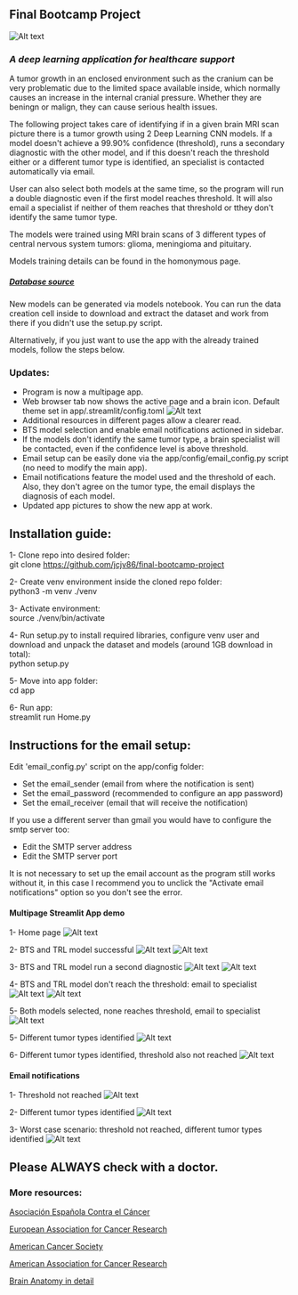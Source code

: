 ## Final Bootcamp Project

![Alt text](src/pics/samples/logo.png?raw=true "Title")

### *A deep learning application for healthcare support*

A tumor growth in an enclosed environment such as the cranium can be very problematic due to the limited space available inside, which normally causes an increase in the internal cranial pressure. Whether they are beningn or malign, they can cause serious health issues.

The following project takes care of identifying if in a given brain MRI scan picture there is a tumor growth using 2 Deep Learning CNN models. If a model doesn't achieve a 99.90% confidence (threshold), runs a secondary diagnostic with the other model, and if this doesn't reach the threshold either or a different tumor type is identified, an specialist is contacted automatically via email.

User can also select both models at the same time, so the program will run a double diagnostic even if the first model reaches threshold. It will also email a specialist if neither of them reaches that threshold or tthey don't identify the same tumor type.


The models were trained using MRI brain scans of 3 different types of central nervous system tumors:
glioma, meningioma and pituitary.

Models training details can be found in the homonymous page.

##### [Database source](https://www.kaggle.com/datasets/masoudnickparvar/brain-tumor-mri-dataset)

New models can be generated via models notebook. You can run the data creation cell inside to download and extract the dataset and work from there if you didn't use the setup.py script.

Alternatively, if you just want to use the app with the already trained models, follow the steps below.


### Updates:
- Program is now a multipage app.
- Web browser tab now shows the active page and a brain icon. Default theme set in app/.streamlit/config.toml
![Alt text](src/pics/samples/tab.png?raw=true "Title")
- Additional resources in different pages allow a clearer read.
- BTS model selection and enable email notifications actioned in sidebar.
- If the models don't identify the same tumor type, a brain specialist will be contacted, even if the confidence level is above threshold.
- Email setup can be easily done via the app/config/email_config.py script (no need to modify the main app).
- Email notifications feature the model used and the threshold of each. Also, they don't agree on the tumor type, the email displays the diagnosis of each model.
- Updated app pictures to show the new app at work.


## Installation guide:

1- Clone repo into desired folder: <br>
git clone https://github.com/jcjv86/final-bootcamp-project

2- Create venv environment inside the cloned repo folder: <br>
python3 -m venv ./venv

3- Activate environment: <br>
source ./venv/bin/activate

4- Run setup.py to install required libraries, configure venv user and download and unpack the dataset and models (around 1GB download in total): <br>
python setup.py

5- Move into app folder:<br>
cd app

6- Run app: <br>
streamlit run Home.py


## Instructions for the email setup:

Edit 'email_config.py' script on the app/config folder:<br>
- Set the email_sender (email from where the notification is sent)
- Set the email_password (recommended to configure an app password)
- Set the email_receiver (email that will receive the notification)

If you use a different server than gmail you would have to configure the smtp server too:<br>
- Edit the SMTP server address
- Edit the SMTP server port

It is not necessary to set up the email account as the program still works without it, in this case I recommend you to unclick the "Activate email notifications" option so you don't see the error.


#### Multipage Streamlit App demo

1- Home page
![Alt text](src/pics/samples/app_home.png?raw=true "Title")

2- BTS and TRL model successful
![Alt text](src/pics/samples/app_model1_ok.png?raw=true "Title")
![Alt text](src/pics/samples/app_model2_ok.png?raw=true "Title")

3- BTS and TRL model run a second diagnostic
![Alt text](src/pics/samples/app_model1_secondary.png?raw=true "Title")
![Alt text](src/pics/samples/app_model2_secondary.png?raw=true "Title")

4- BTS and TRL model don't reach the threshold: email to specialist
![Alt text](src/pics/samples/app_model1_email.png?raw=true "Title")
![Alt text](src/pics/samples/app_model2_email.png?raw=true "Title")

5- Both models selected, none reaches threshold, email to specialist
![Alt text](src/pics/samples/app_2models_email_same.png?raw=true "Title")

5- Different tumor types identified
![Alt text](src/pics/samples/app_2models_diff2.png?raw=true "Title")

6- Different tumor types identified, threshold also not reached
![Alt text](src/pics/samples/app_2models_diff.png?raw=true "Title")


#### Email notifications

1- Threshold not reached
![Alt text](src/pics/samples/email_threshold.png?raw=true "Title")

2- Different tumor types identified
![Alt text](src/pics/samples/email_diff.png?raw=true "Title")

3- Worst case scenario: threshold not reached, different tumor types identified
![Alt text](src/pics/samples/email_wcs.png?raw=true "Title")


## Please **ALWAYS** check with a doctor.


### More resources:

[Asociación Española Contra el Cáncer](https://www.contraelcancer.es/es)

[European Association for Cancer Research](https://www.eacr.org/)

[American Cancer Society](https://cancer.org)

[American Association for Cancer Research](https://www.aacr.org/)

[Brain Anatomy in detail](https://www.physio-pedia.com/Brain_Anatomy)

